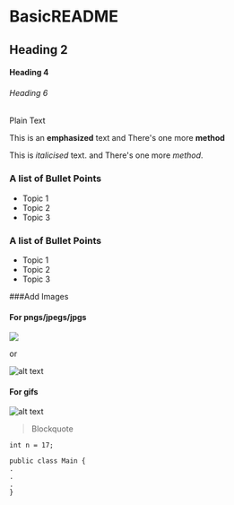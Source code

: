 # BasicREADME

## Heading 2

#### Heading 4

###### Heading 6

Plain Text

This is an **emphasized** text
and There's one more __method__

This is _italicised_ text.
and There's one more *method*.

### A list of Bullet Points
*  Topic 1
*  Topic 2
*  Topic 3

### A list of Bullet Points
-  Topic 1
-  Topic 2
-  Topic 3

###Add Images

#### For pngs/jpegs/jpgs

<img src="https://pbs.twimg.com/media/Ff6bOKJXkAIWxZl.png">

or


![alt text](https://pbs.twimg.com/media/Ff6bOKJXkAIWxZl.png)

#### For gifs

![alt text](https://media2.giphy.com/media/dXLnSpMDt7CvzRwMa9/200w.gif?cid=6c09b952o7z2ah8cbuzhybcl76bsae4aulpidgo9dcq5tcfw&ep=v1_gifs_search&rid=200w.gif&ct=g)

> Blockquote

`int n = 17;`

```
public class Main {
.
.
.
}
```


